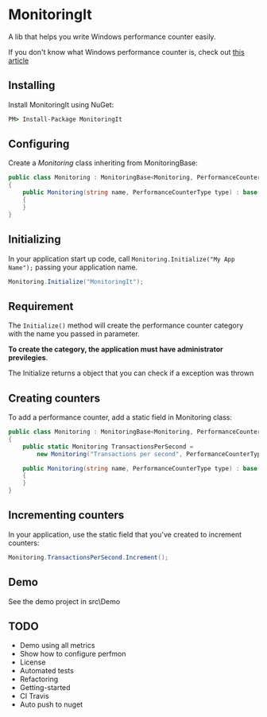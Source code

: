 MonitoringIt
================================

A lib that helps you write Windows performance counter easily.

If you don't know what Windows performance counter is, check out [this article](http://www.codeproject.com/Articles/8590/An-Introduction-To-Performance-Counters)

Installing
---------------

Install MonitoringIt using NuGet:

```bat
PM> Install-Package MonitoringIt
```

Configuring
---------------

Create a *Monitoring* class inheriting from MonitoringBase:

```csharp
public class Monitoring : MonitoringBase<Monitoring, PerformanceCounterType>
{
    public Monitoring(string name, PerformanceCounterType type) : base(name, type)
    {
    }
}
```

Initializing
---------------

In your application start up code, call <code>Monitoring.Initialize("My App Name");</code> passing your application name.

```csharp
Monitoring.Initialize("MonitoringIt");
```

Requirement
---------------

The <code>Initialize()</code> method will create the performance counter category with the name you passed in parameter.

**To create the category, the application must have administrator previlegies**.

The Initialize returns a object that you can check if a exception was thrown

Creating counters
---------------

To add a performance counter, add a static field in Monitoring class:

```csharp
public class Monitoring : MonitoringBase<Monitoring, PerformanceCounterType>
{
    public static Monitoring TransactionsPerSecond =
        new Monitoring("Transactions per second", PerformanceCounterType.RateOfCountsPerSecond32);

    public Monitoring(string name, PerformanceCounterType type) : base(name, type)
    {
    }
}
```

Incrementing counters
---------------

In your application, use the static field that you've created to increment counters:

```csharp
Monitoring.TransactionsPerSecond.Increment();
```

Demo
---------------

See the demo project in src\Demo

TODO
--------------------------------

* Demo using all metrics
* Show how to configure perfmon
* License
* Automated tests
* Refactoring
* Getting-started
* CI Travis
* Auto push to nuget
